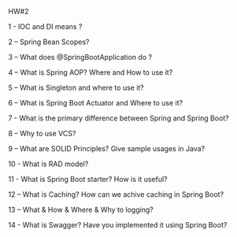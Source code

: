 HW#2

1 - IOC and DI means ? 

2 – Spring Bean Scopes?

3 – What does @SpringBootApplication do ?

4 – What is Spring AOP? Where and How to use it?

5 – What is Singleton and where to use it?

6 – What is Spring Boot Actuator and Where to use it?

7 - What is the primary difference between Spring and Spring Boot?

8 – Why to use VCS?

9 – What are SOLID Principles? Give sample usages in Java?

10 - What is RAD model?

11 - What is Spring Boot starter? How is it useful?

12 – What is Caching? How can we achive caching in Spring Boot?

13 – What & How & Where & Why to logging?

14 - What is Swagger? Have you implemented it using Spring Boot?

